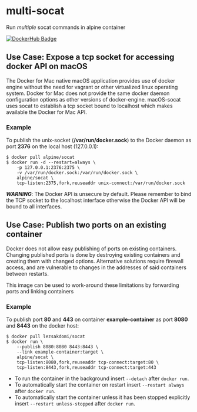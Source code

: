 # multi-socat

Run _multiple_ socat commands in alpine container

[![DockerHub Badge](http://dockeri.co/image/alpine/socat)](https://hub.docker.com/r/alpine/socat/)


## Use Case: Expose a tcp socket for accessing docker API on macOS

The Docker for Mac native macOS application provides use of docker engine without the need for vagrant or other virtualized linux operating system. Docker for Mac does not provide the same docker daemon configuration options as other versions of docker-engine. macOS-socat uses socat to establish a tcp socket bound to localhost which makes available the Docker for Mac API.

### Example

To publish the unix-socket (**/var/run/docker.sock**) to the Docker daemon as port **2376** on the local host (127.0.0.1):
```
$ docker pull alpine/socat
$ docker run -d --restart=always \
    -p 127.0.0.1:2376:2375 \
    -v /var/run/docker.sock:/var/run/docker.sock \
    alpine/socat \
    tcp-listen:2375,fork,reuseaddr unix-connect:/var/run/docker.sock
```

***WARNING***: The Docker API is unsecure by default. Please remember to bind the TCP socket to the localhost interface otherwise the Docker API will be bound to all interfaces.

## Use Case: Publish two ports on an existing container

Docker does not allow easy publishing of ports on existing containers. Changing published ports is done by destroying existing containers and creating them with changed options. Alternative solutions require firewall access, and are vulnerable to changes in the addresses of said containers between restarts.

This image can be used to work-around these limitations by forwarding ports and linking containers

### Example

To publish port **80** and **443** on container **example-container** as port **8080** and **8443** on the docker host:
```
$ docker pull lezsakdomi/socat
$ docker run \
    --publish 8080:8080 8443:8443 \
    --link example-container:target \
    alpine/socat \
    tcp-listen:8080,fork,reuseaddr tcp-connect:target:80 \
    tcp-listen:8443,fork,reuseaddr tcp-connect:target:443
```
* To run the container in the background insert ```--detach``` after ```docker run```.
* To automatically start the container on restart insert ```--restart always``` after ```docker run```.
* To automatically start the container unless it has been stopped explicitly insert ```--restart unless-stopped``` after ```docker run```.
